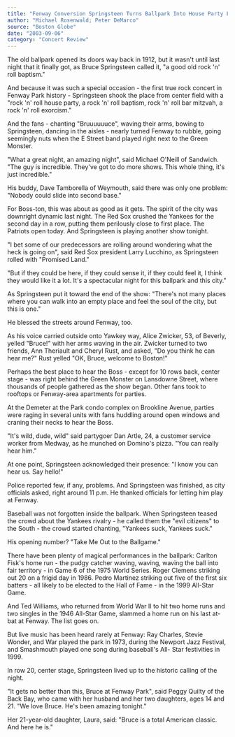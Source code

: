 ```yaml
---
title: "Fenway Conversion Springsteen Turns Ballpark Into House Party Fenway Becomes Different Playing Field"
author: "Michael Rosenwald; Peter DeMarco"
source: "Boston Globe"
date: "2003-09-06"
category: "Concert Review"
---
```


The old ballpark opened its doors way back in 1912, but it wasn't until last night that it finally got, as Bruce Springsteen called it, "a good old rock 'n' roll baptism."

And because it was such a special occasion - the first true rock concert in Fenway Park history - Springsteen shook the place from center field with a "rock 'n' roll house party, a rock 'n' roll baptism, rock 'n' roll bar mitzvah, a rock 'n' roll exorcism."

And the fans - chanting "Bruuuuuuce", waving their arms, bowing to Springsteen, dancing in the aisles - nearly turned Fenway to rubble, going seemingly nuts when the E Street band played right next to the Green Monster.

"What a great night, an amazing night", said Michael O'Neill of Sandwich. "The guy is incredible. They've got to do more shows. This whole thing, it's just incredible."

His buddy, Dave Tamborella of Weymouth, said there was only one problem: "Nobody could slide into second base."

For Boss-ton, this was about as good as it gets. The spirit of the city was downright dynamic last night. The Red Sox crushed the Yankees for the second day in a row, putting them perilously close to first place. The Patriots open today. And Springsteen is playing another show tonight.

"I bet some of our predecessors are rolling around wondering what the heck is going on", said Red Sox president Larry Lucchino, as Springsteen rolled with "Promised Land."

"But if they could be here, if they could sense it, if they could feel it, I think they would like it a lot. It's a spectacular night for this ballpark and this city."

As Springsteen put it toward the end of the show: "There's not many places where you can walk into an empty place and feel the soul of the city, but this is one."

He blessed the streets around Fenway, too.

As his voice carried outside onto Yawkey way, Alice Zwicker, 53, of Beverly, yelled "Bruce!" with her arms waving in the air. Zwicker turned to two friends, Ann Theriault and Cheryl Rust, and asked, "Do you think he can hear me?" Rust yelled "OK, Bruce, welcome to Boston!"

Perhaps the best place to hear the Boss - except for 10 rows back, center stage - was right behind the Green Monster on Lansdowne Street, where thousands of people gathered as the show began. Other fans took to rooftops or Fenway-area apartments for parties.

At the Demeter at the Park condo complex on Brookline Avenue, parties were raging in several units with fans huddling around open windows and craning their necks to hear the Boss.

"It's wild, dude, wild" said partygoer Dan Artle, 24, a customer service worker from Medway, as he munched on Domino's pizza. "You can really hear him."

At one point, Springsteen acknowledged their presence: "I know you can hear us. Say hello!"

Police reported few, if any, problems. And Springsteen was finished, as city officials asked, right around 11 p.m. He thanked officials for letting him play at Fenway.

Baseball was not forgotten inside the ballpark. When Springsteen teased the crowd about the Yankees rivalry - he called them the "evil citizens" to the South - the crowd started chanting, "Yankees suck, Yankees suck."

His opening number? "Take Me Out to the Ballgame."

There have been plenty of magical performances in the ballpark: Carlton Fisk's home run - the pudgy catcher waving, waving, waving the ball into fair territory - in Game 6 of the 1975 World Series. Roger Clemens striking out 20 on a frigid day in 1986. Pedro Martinez striking out five of the first six batters - all likely to be elected to the Hall of Fame - in the 1999 All-Star Game.

And Ted Williams, who returned from World War II to hit two home runs and two singles in the 1946 All-Star Game, slammed a home run on his last at-bat at Fenway. The list goes on.

But live music has been heard rarely at Fenway: Ray Charles, Stevie Wonder, and War played the park in 1973, during the Newport Jazz Festival, and Smashmouth played one song during baseball's All- Star festivities in 1999.

In row 20, center stage, Springsteen lived up to the historic calling of the night.

"It gets no better than this, Bruce at Fenway Park", said Peggy Quilty of the Back Bay, who came with her husband and her two daughters, ages 14 and 21. "We love Bruce. He's been amazing tonight."

Her 21-year-old daughter, Laura, said: "Bruce is a total American classic. And here he is."